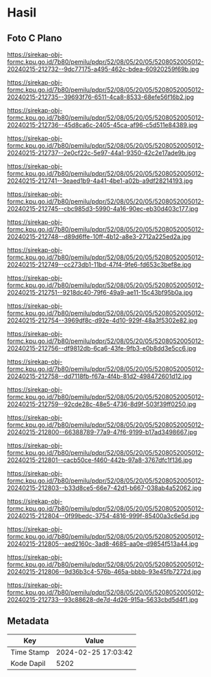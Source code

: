 # Hasil

## Foto C Plano

https://sirekap-obj-formc.kpu.go.id/7b80/pemilu/pdpr/52/08/05/20/05/5208052005012-20240215-212732--9dc77175-a495-462c-bdea-60920259f69b.jpg

https://sirekap-obj-formc.kpu.go.id/7b80/pemilu/pdpr/52/08/05/20/05/5208052005012-20240215-212735--39693f76-6511-4ca8-8533-68efe56f16b2.jpg

https://sirekap-obj-formc.kpu.go.id/7b80/pemilu/pdpr/52/08/05/20/05/5208052005012-20240215-212736--45d8ca6c-2405-45ca-af96-c5d511e84389.jpg

https://sirekap-obj-formc.kpu.go.id/7b80/pemilu/pdpr/52/08/05/20/05/5208052005012-20240215-212737--2e0cf22c-5e97-44a1-9350-42c2e17ade9b.jpg

https://sirekap-obj-formc.kpu.go.id/7b80/pemilu/pdpr/52/08/05/20/05/5208052005012-20240215-212741--3eaed1b9-4a41-4be1-a02b-a9df28214193.jpg

https://sirekap-obj-formc.kpu.go.id/7b80/pemilu/pdpr/52/08/05/20/05/5208052005012-20240215-212745--cbc985d3-5990-4a16-90ec-eb30d403c177.jpg

https://sirekap-obj-formc.kpu.go.id/7b80/pemilu/pdpr/52/08/05/20/05/5208052005012-20240215-212748--d89d6ffe-10ff-4b12-a8e3-2712a225ed2a.jpg

https://sirekap-obj-formc.kpu.go.id/7b80/pemilu/pdpr/52/08/05/20/05/5208052005012-20240215-212749--cc273db1-11bd-47f4-9fe6-fd653c3bef8e.jpg

https://sirekap-obj-formc.kpu.go.id/7b80/pemilu/pdpr/52/08/05/20/05/5208052005012-20240215-212751--9218dc40-79f6-49a9-ae11-15c43bf95b0a.jpg

https://sirekap-obj-formc.kpu.go.id/7b80/pemilu/pdpr/52/08/05/20/05/5208052005012-20240215-212754--3969df8c-d92e-4d10-929f-48a3f5302e82.jpg

https://sirekap-obj-formc.kpu.go.id/7b80/pemilu/pdpr/52/08/05/20/05/5208052005012-20240215-212756--df9812db-6ca6-43fe-9fb3-e0b8dd3e5cc6.jpg

https://sirekap-obj-formc.kpu.go.id/7b80/pemilu/pdpr/52/08/05/20/05/5208052005012-20240215-212758--dd7118fb-f67a-4f4b-81d2-498472601d12.jpg

https://sirekap-obj-formc.kpu.go.id/7b80/pemilu/pdpr/52/08/05/20/05/5208052005012-20240215-212759--92cde28c-48e5-4736-8d9f-503f39ff0250.jpg

https://sirekap-obj-formc.kpu.go.id/7b80/pemilu/pdpr/52/08/05/20/05/5208052005012-20240215-212800--66388789-77a9-47f6-9199-b17ad3498667.jpg

https://sirekap-obj-formc.kpu.go.id/7b80/pemilu/pdpr/52/08/05/20/05/5208052005012-20240215-212801--cacb50ce-f460-442b-97a8-3767dfc1f136.jpg

https://sirekap-obj-formc.kpu.go.id/7b80/pemilu/pdpr/52/08/05/20/05/5208052005012-20240215-212803--b33d8ce5-66e7-42d1-b667-038ab4a52062.jpg

https://sirekap-obj-formc.kpu.go.id/7b80/pemilu/pdpr/52/08/05/20/05/5208052005012-20240215-212804--0f99bedc-3754-4816-999f-85400a3c6e5d.jpg

https://sirekap-obj-formc.kpu.go.id/7b80/pemilu/pdpr/52/08/05/20/05/5208052005012-20240215-212805--aed2160c-3ad8-4685-aa0e-d9854f513a44.jpg

https://sirekap-obj-formc.kpu.go.id/7b80/pemilu/pdpr/52/08/05/20/05/5208052005012-20240215-212806--9d36b3c4-576b-465a-bbbb-93e45fb7272d.jpg

https://sirekap-obj-formc.kpu.go.id/7b80/pemilu/pdpr/52/08/05/20/05/5208052005012-20240215-212733--93c88628-de7d-4d26-915a-5633cbd5d4f1.jpg


## Metadata

| Key        | Value               |
| ---------- | ------------------- |
| Time Stamp | 2024-02-25 17:03:42 |
| Kode Dapil | 5202                |



